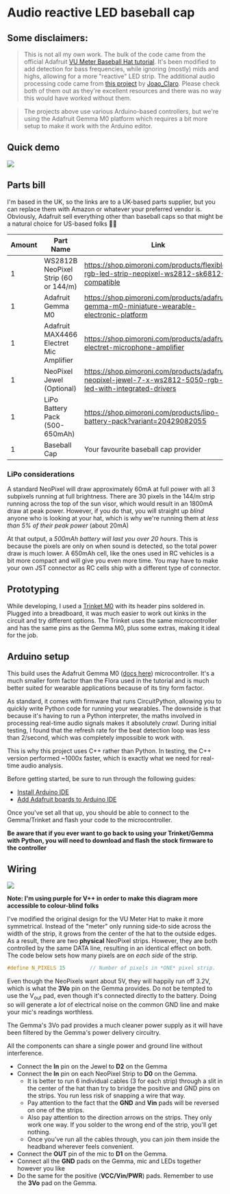 # Audio reactive LED baseball cap

## Some disclaimers:

> This is not all my own work. The bulk of the code came from the official Adafruit [VU Meter Baseball Hat tutorial](https://learn.adafruit.com/vu-meter-baseball-hat/overview). It's been modified to add detection for bass frequencies, while ignoring (mostly) mids and highs, allowing for a more "reactive" LED strip.
> The additional audio processing code came from [this project](https://create.arduino.cc/projecthub/Joao_Claro/arduino-beat-detector-d0a21f) by [Joao_Claro](https://create.arduino.cc/projecthub/Joao_Claro). Please check both of them out as they're excellent resources and there was no way this would have worked without them.

> The projects above use various Arduino-based controllers, but we're using the Adafruit Gemma M0 platform which requires a bit more setup to make it work with the Arduino editor.

## Quick demo

[![](http://img.youtube.com/vi/DGkDaRPkA_0/0.jpg)](http://www.youtube.com/watch?v=DGkDaRPkA_0 "")

## Parts bill

I'm based in the UK, so the links are to a UK-based parts supplier, but you can replace them with Amazon or whatever your preferred vendor is. Obviously, Adafruit sell everything other than baseball caps so that might be a natural choice for US-based folks 🤷‍♂️

| Amount | Part Name                               | Link                                                                                                       |
| ------ | --------------------------------------- | ---------------------------------------------------------------------------------------------------------- |
| 1      | WS2812B NeoPixel Strip (60 or 144/m)    | https://shop.pimoroni.com/products/flexible-rgb-led-strip-neopixel-ws2812-sk6812-compatible                |
| 1      | Adafruit Gemma M0                       | https://shop.pimoroni.com/products/adafruit-gemma-m0-miniature-wearable-electronic-platform                |
| 1      | Adafruit MAX4466 Electret Mic Amplifier | https://shop.pimoroni.com/products/adafruit-electret-microphone-amplifier                                  |
| 1      | NeoPixel Jewel (Optional)               | https://shop.pimoroni.com/products/adafruit-neopixel-jewel-7-x-ws2812-5050-rgb-led-with-integrated-drivers |
| 1      | LiPo Battery Pack (500-650mAh)          | https://shop.pimoroni.com/products/lipo-battery-pack?variant=20429082055                                   |
| 1      | Baseball Cap                            | Your favourite baseball cap provider                                                                       |

### LiPo considerations

A standard NeoPixel will draw approximately 60mA at full power with all 3 subpixels running at full brightness. There are 30 pixels in the 144/m strip running across the top of the sun visor, which would result in an 1800mA draw at peak power. However, if you do that, you will straight up _blind_ anyone who is looking at your hat, which is why we're running them at _less than 5% of their peak power_ (about 20mA)

At that output, a _500mAh battery will last you over 20 hours_. This is because the pixels are only on when sound is detected, so the total power draw is much lower. A 650mAh cell, like the ones used in RC vehicles is a bit more compact and will give you even more time. You may have to make your own JST connector as RC cells ship with a different type of connector.

## Prototyping

While developing, I used a [Trinket M0](https://shop.pimoroni.com/products/adafruit-trinket-m0-for-use-with-circuitpython-arduino-ide) with its header pins soldered in. Plugged into a breadboard, it was much easier to work out kinks in the circuit and try different options. The Trinket uses the same microcontroller and has the same pins as the Gemma M0, plus some extras, making it ideal for the job.

## Arduino setup

This build uses the Adafruit Gemma M0 ([docs here](https://learn.adafruit.com/adafruit-gemma-m0/pinouts)) microcontroller. It's a much smaller form factor than the Flora used in the tutorial and is much better suited for wearable applications because of its tiny form factor.

As standard, it comes with firmware that runs CircuitPython, allowing you to quickly write Python code for running your wearables. The downside is that because it's having to run a Python interpreter, the maths involved in processing real-time audio signals makes it absolutely _crawl_. During initial testing, I found that the refresh rate for the beat detection loop was less than 2/second, which was completely impossible to work with.

This is why this project uses C++ rather than Python. In testing, the C++ version performed ~1000x faster, which is exactly what we need for real-time audio analysis.

Before getting started, be sure to run through the following guides:

- [Install Arduino IDE](https://www.arduino.cc/en/Guide/HomePage)
- [Add Adafruit boards to Arduino IDE](https://learn.adafruit.com/adafruit-gemma-m0/arduino-ide-setup)

Once you've set all that up, you should be able to connect to the Gemma/Trinket and flash your code to the microcontroller.

**Be aware that if you ever want to go back to using your Trinket/Gemma with Python, you will need to download and flash the stock firmware to the controller**

## Wiring

![](https://p-mrfzmav.t0.n0.cdn.getcloudapp.com/items/kpuYDneo/DiscoHat_bb.png?v=effe038502d960c333dc8c81dbdeb2d3|width=400)

**Note: I'm using purple for V++ in order to make this diagram more accessible to colour-blind folks**

I've modified the original design for the VU Meter Hat to make it more symmetrical. Instead of the "meter" only running side-to side across the width of the strip, it grows from the center of the hat to the outside edges. As a result, there are two **physical** NeoPixel strips. However, they are both controlled by the same DATA line, resulting in an identical effect on both. The code below sets how many pixels are on _each side_ of the strip.

```cpp
#define N_PIXELS 15        // Number of pixels in *ONE* pixel strip.
```

Even though the NeoPixels want about 5V, they will happily run off 3.2V, which is what the **3Vo** pin on the Gemma provides. Do not be tempted to use the V<sub>out</sub> pad, even though it's connected directly to the battery. Doing so will generate a _lot_ of electrical noise on the common GND line and make your mic's readings worthless.

The Gemma's 3Vo pad provides a much cleaner power supply as it will have been filtered by the Gemma's power delivery circuitry.

All the components can share a single power and ground line without interference.

- Connect the **In** pin on the Jewel to **D2** on the Gemma
- Connect the **In** pin on each NeoPixel Strip to **D0** on the Gemma.
  - It is better to run 6 individual cables (3 for each strip) through a slit in the center of the hat than try to bridge the positive and GND pins on the strips. You run less risk of snapping a wire that way.
  - Pay attention to the fact that the **GND** and **Vin** pads will be reversed on one of the strips.
  - Also pay attention to the direction arrows on the strips. They only work one way. If you solder to the wrong end of the strip, you'll get nothing.
  - Once you've run all the cables through, you can join them inside the headband wherever feels convenient.
- Connect the **OUT** pin of the mic to **D1** on the Gemma.
- Connect all the **GND** pads on the Gemma, mic and LEDs together however you like
- Do the same for the positive (**VCC/Vin/PWR**) pads. Remember to use the **3Vo** pad on the Gemma.
